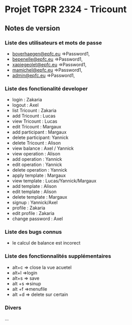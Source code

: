 # Projet TGPR 2324 - Tricount

## Notes de version

### Liste des utilisateurs et mots de passe

  * boverhaegen@epfc.eu =>Password1,
  * bepenelle@epfc.eu =>Password1,
  * xapiegeolet@epfc.eu =>Password1,
  * mamichel@epfc.eu =>Password1,
  * admin@epfc.eu =>Password1,

### Liste des fonctionalité developer
 
  * login           :      Zakaria
  * logout          :      Axel
  * list Tricount   :      Zakaria
  * add Tricount    :      Lucas
  * view Tricount   :      Lucas
  * edit Tricount   :      Margaux
  * add participant :      Margaux
  * delete participant:    Yannick
  * delete Tricount   :    Alison
  * view balance      :    Axel / Yannick
  * view operation    :    Alison
  * add operation     :   Yannick
  * edit operation    :    Yannick
  * delete operation  :    Yannick
  * apply template    :    Margaux
  * view template     :    Lucas/Yannick/Margaux
  * add template      :    Alison
  * edit template     :    Alison
  * delete template   :   Margaux
  * signup            :   Yannick/Axel
  * profile           :   Zakaria
  * edit profile      :    Zakaria
  * change password   :    Axel
### Liste des bugs connus

  * le calcul de balance est incorect

### Liste des fonctionnalités supplémentaires

  * alt+c => close la vue acuetel
  * alt+l =>login
  * alt+s => save
  * alt +s =>sinup
  * alt +f =>menufile
  * alt +d => delete sur certain

### Divers

...
